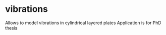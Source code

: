 # vibrations
Allows to model vibrations in cylindrical layered plates
Application is for PhD thesis
